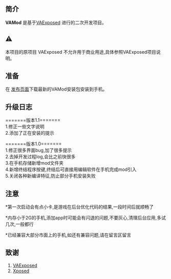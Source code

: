 简介
-----
**VAMod** 是基于[VAExposed](https://github.com/android-hacker/VAExposed) 进行的二次开发项目。
  
  
⚠️
-------
本项目的原项目 VAExposed 不允许用于商业用途,具体参照VAExposed项目说明。
  
  
准备
----------
在 [发布页面]()下载最新的VAMod安装包安装到手机。
  
  
升级日志
-----------
  
=======版本1.1=======  
1.修正一些文字说明  
2.添加了正在安装的提示  
  
=======版本1.0=======  
1.修正很多界面bug,加了很多提示  
2.去掉开发过程log,会比之前快很多  
3.在手机存储新增mod文件夹  
4.新增终结程序按键,终结后可直接用编辑软件在手机完成mod引入  
5.关闭各种新编译特征,防止部分手机安装失败  
  
  
注意
-----------
*第一次启动会有点小卡,是游戏在后台优化代码的结果,一段时间后就顺畅了  
  
*内存小于2G的手机,添加app时可能会有闪退的问题,不要灰心,清理后台应用,多试几次,一般都行  
  
*已经兼容大部分市面上的手机,如还有兼容问题,请在留言区留言  
  
  
致谢
------
  
1. [VAExposed](https://github.com/android-hacker/VAExposed)  
2. [Xposed](https://github.com/rovo89/Xposed)
 


